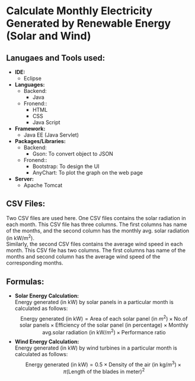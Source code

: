 # Calculate Monthly Electricity Generated by Renewable Energy (Solar and Wind) 

## Lanugaes and Tools used:
- **IDE:**
    - Eclipse
- **Languages:**
    - Backend:
        - Java
    - Fronend::
        - HTML
        - CSS
        - Java Script
- **Framework:**
    - Java EE (Java Servlet)
- **Packages/Libraries:**
    - Backend:
        - Gson: To convert object to JSON
    - Fronend::
        - Bootstrap: To design the UI
        - AnyChart: To plot the graph on the web page
- **Server:**
    - Apache Tomcat


## CSV Files: 
Two CSV files are used here. One CSV files contains the solar radiation in each month. This CSV file has three columns. The first columns has name of the months, and the second column has the monthly avg. solar radiation (in kW/m<sup>2</sup>). <br>
Similarly, the second CSV files contains the average wind speed in each month. This CSV file has two columns. The first columns has name of the months and second column has the average wind speed of the corresponding months.


## Formulas:
- **Solar Energy Calculation:** <br>
Energy generated (in kW) by solar panels in a particular month is calculated as follows:
$$\text{Energy generated (in kW)} = \text{Area of each solar panel (in $m^2$)} \times \text{No.of solar panels} \times \text{Efficiency of the solar panel (in percentage)} \times \text{Monthly avg.solar radiation (in kW/$m^2$)} \times \text{Performance ratio}$$
- **Wind Energy Calculation:** <br>
Energy generated (in kW) by wind turbines in a particular month is calculated as follows:
$$\text{Energy generated (in kW)} = 0.5 \times \text{Density of the air (in kg/$m^3$)} \times \pi \text{(Length of the blades in meter)$^2$}$$
